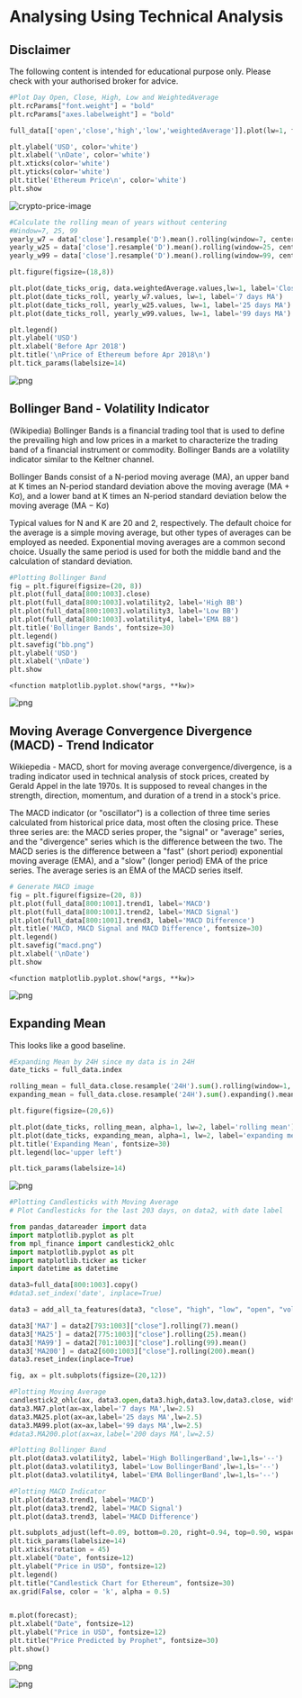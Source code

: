 

# Analysing Using Technical Analysis

## Disclaimer
The following content is intended for educational purpose only. Please check with your authorised broker for advice.


```python
#Plot Day Open, Close, High, Low and WeightedAverage
plt.rcParams["font.weight"] = "bold"
plt.rcParams["axes.labelweight"] = "bold"

full_data[['open','close','high','low','weightedAverage']].plot(lw=1, figsize=(18,8), fontsize=14)

plt.ylabel('USD', color='white')
plt.xlabel('\nDate', color='white')
plt.xticks(color='white')
plt.yticks(color='white')
plt.title('Ethereum Price\n', color='white')
plt.show
```


![crypto-price-image](output_1_1.png)



```python
#Calculate the rolling mean of years without centering
#Window=7, 25, 99
yearly_w7 = data['close'].resample('D').mean().rolling(window=7, center=False).mean()
yearly_w25 = data['close'].resample('D').mean().rolling(window=25, center=False).mean()
yearly_w99 = data['close'].resample('D').mean().rolling(window=99, center=False).mean()
```


```python
plt.figure(figsize=(18,8))

plt.plot(date_ticks_orig, data.weightedAverage.values,lw=1, label='Closing Price (USD)')
plt.plot(date_ticks_roll, yearly_w7.values, lw=1, label='7 days MA')
plt.plot(date_ticks_roll, yearly_w25.values, lw=1, label='25 days MA')
plt.plot(date_ticks_roll, yearly_w99.values, lw=1, label='99 days MA')

plt.legend()
plt.ylabel('USD')
plt.xlabel('Before Apr 2018')
plt.title('\nPrice of Ethereum before Apr 2018\n')
plt.tick_params(labelsize=14)
```


![png](output_3_0.png)


## Bollinger Band - Volatility Indicator
(Wikipedia) Bollinger Bands is a financial trading tool that is used to define the prevailing high and low prices in a market to characterize the trading band of a financial instrument or commodity. Bollinger Bands are a volatility indicator similar to the Keltner channel.

Bollinger Bands consist of a N-period moving average (MA), an upper band at K times an N-period standard deviation above the moving average (MA + Kσ), and a lower band at K times an N-period standard deviation below the moving average (MA − Kσ)

Typical values for N and K are 20 and 2, respectively. The default choice for the average is a simple moving average, but other types of averages can be employed as needed. Exponential moving averages are a common second choice. Usually the same period is used for both the middle band and the calculation of standard deviation.


```python
#Plotting Bollinger Band
fig = plt.figure(figsize=(20, 8))
plt.plot(full_data[800:1003].close)
plt.plot(full_data[800:1003].volatility2, label='High BB')
plt.plot(full_data[800:1003].volatility3, label='Low BB')
plt.plot(full_data[800:1003].volatility4, label='EMA BB')
plt.title('Bollinger Bands', fontsize=30)
plt.legend()
plt.savefig("bb.png")
plt.ylabel('USD')
plt.xlabel('\nDate')
plt.show
```




    <function matplotlib.pyplot.show(*args, **kw)>




![png](output_5_1.png)


## Moving Average Convergence Divergence (MACD) - Trend Indicator
Wikiepedia - MACD, short for moving average convergence/divergence, is a trading indicator used in technical analysis of stock prices, created by Gerald Appel in the late 1970s. It is supposed to reveal changes in the strength, direction, momentum, and duration of a trend in a stock's price.

The MACD indicator (or "oscillator") is a collection of three time series calculated from historical price data, most often the closing price. These three series are: the MACD series proper, the "signal" or "average" series, and the "divergence" series which is the difference between the two. The MACD series is the difference between a "fast" (short period) exponential moving average (EMA), and a "slow" (longer period) EMA of the price series. The average series is an EMA of the MACD series itself.


```python
# Generate MACD image
fig = plt.figure(figsize=(20, 8))
plt.plot(full_data[800:1001].trend1, label='MACD')
plt.plot(full_data[800:1001].trend2, label='MACD Signal')
plt.plot(full_data[800:1001].trend3, label='MACD Difference')
plt.title('MACD, MACD Signal and MACD Difference', fontsize=30)
plt.legend()
plt.savefig("macd.png")
plt.xlabel('\nDate')
plt.show
```




    <function matplotlib.pyplot.show(*args, **kw)>




![png](output_7_1.png)


## Expanding Mean
This looks like a good baseline.


```python
#Expanding Mean by 24H since my data is in 24H
date_ticks = full_data.index

rolling_mean = full_data.close.resample('24H').sum().rolling(window=1, center=False).mean()
expanding_mean = full_data.close.resample('24H').sum().expanding().mean()

plt.figure(figsize=(20,6))

plt.plot(date_ticks, rolling_mean, alpha=1, lw=2, label='rolling mean')
plt.plot(date_ticks, expanding_mean, alpha=1, lw=2, label='expanding mean')
plt.title('Expanding Mean', fontsize=30)
plt.legend(loc='upper left')

plt.tick_params(labelsize=14)
```


![png](output_9_0.png)



```python
#Plotting Candlesticks with Moving Average
# Plot Candlesticks for the last 203 days, on data2, with date label

from pandas_datareader import data
import matplotlib.pyplot as plt
from mpl_finance import candlestick2_ohlc
import matplotlib.pyplot as plt
import matplotlib.ticker as ticker
import datetime as datetime

data3=full_data[800:1003].copy()
#data3.set_index('date', inplace=True)

data3 = add_all_ta_features(data3, "close", "high", "low", "open", "volume",fillna=True)

data3['MA7'] = data2[793:1003]["close"].rolling(7).mean()
data3['MA25'] = data2[775:1003]["close"].rolling(25).mean()
data3['MA99'] = data2[701:1003]["close"].rolling(99).mean()
data3['MA200'] = data2[600:1003]["close"].rolling(200).mean()
data3.reset_index(inplace=True)

fig, ax = plt.subplots(figsize=(20,12))

#Plotting Moving Average
candlestick2_ohlc(ax, data3.open,data3.high,data3.low,data3.close, width=1, colorup='g')
data3.MA7.plot(ax=ax,label='7 days MA',lw=2.5)
data3.MA25.plot(ax=ax,label='25 days MA',lw=2.5)
data3.MA99.plot(ax=ax,label='99 days MA',lw=2.5)
#data3.MA200.plot(ax=ax,label='200 days MA',lw=2.5)

#Plotting Bollinger Band
plt.plot(data3.volatility2, label='High BollingerBand',lw=1,ls='--')
plt.plot(data3.volatility3, label='Low BollingerBand',lw=1,ls='--')
plt.plot(data3.volatility4, label='EMA BollingerBand',lw=1,ls='--')

#Plotting MACD Indicator
plt.plot(data3.trend1, label='MACD')
plt.plot(data3.trend2, label='MACD Signal')
plt.plot(data3.trend3, label='MACD Difference')

plt.subplots_adjust(left=0.09, bottom=0.20, right=0.94, top=0.90, wspace=0.2, hspace=0)
plt.tick_params(labelsize=14)
plt.xticks(rotation = 45)
plt.xlabel("Date", fontsize=12)
plt.ylabel("Price in USD", fontsize=12)
plt.legend()
plt.title("Candlestick Chart for Ethereum", fontsize=30)
ax.grid(False, color = 'k', alpha = 0.5)


m.plot(forecast);
plt.xlabel("Date", fontsize=12)
plt.ylabel("Price in USD", fontsize=12)
plt.title("Price Predicted by Prophet", fontsize=30)
plt.show()
```


![png](output_10_0.png)



![png](output_10_1.png)


